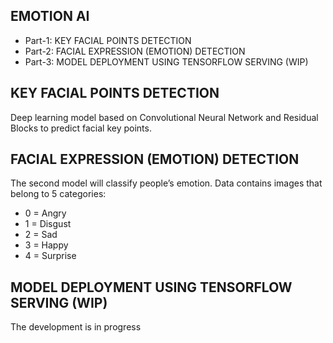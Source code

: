 ## EMOTION AI
* Part-1: KEY FACIAL POINTS DETECTION
* Part-2: FACIAL EXPRESSION (EMOTION) DETECTION
* Part-3: MODEL DEPLOYMENT USING TENSORFLOW SERVING (WIP)

<!-- You can include any other section that is pertinent to your problem -->

## KEY FACIAL POINTS DETECTION
Deep learning model based on Convolutional Neural Network and Residual Blocks to predict facial key points.


## FACIAL EXPRESSION (EMOTION) DETECTION
The second model will classify people’s emotion. Data contains images that belong to 5 categories:
 - 0 = Angry
 - 1 = Disgust
 - 2 = Sad
 - 3 = Happy
 - 4 = Surprise

## MODEL DEPLOYMENT USING TENSORFLOW SERVING (WIP)
The development is in progress

